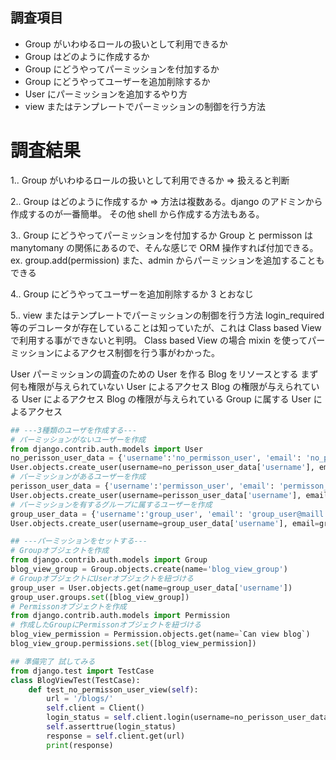 ## 調査項目

- Group がいわゆるロールの扱いとして利用できるか
- Group はどのように作成するか
- Group にどうやってパーミッションを付加するか
- Group にどうやってユーザーを追加削除するか
- User にパーミッションを追加するやり方
- view またはテンプレートでパーミッションの制御を行う方法

# 調査結果

1.. Group がいわゆるロールの扱いとして利用できるか
=> 扱えると判断

2.. Group はどのように作成するか
=> 方法は複数ある。django のアドミンから作成するのが一番簡単。
その他 shell から作成する方法もある。

3.. Group にどうやってパーミッションを付加するか
Group と permisson は manytomany の関係にあるので、そんな感じで ORM 操作すれば付加できる。
ex. group.add(permission)
また、admin からパーミッションを追加することもできる

4.. Group にどうやってユーザーを追加削除するか
3 とおなじ

5.. view またはテンプレートでパーミッションの制御を行う方法
login_required 等のデコレータが存在していることは知っていたが、これは Class based View
で利用する事ができないと判明。
Class based View の場合 mixin を使ってパーミッションによるアクセス制御を行う事がわかった。

User パーミッションの調査のための User を作る
Blog をリソースとする
まず何も権限が与えられていない User によるアクセス
Blog の権限が与えられている User によるアクセス
Blog の権限が与えられている Group に属する User によるアクセス

```python
## ---3種類のユーザを作成する---
# パーミッションがないユーザーを作成
from django.contrib.auth.models import User
no_perisson_user_data = {'username':'no_permisson_user', 'email': 'no_permisson_user@maill.com', 'password':'pass1234'}
User.objects.create_user(username=no_perisson_user_data['username'], email=no_perisson_user_data['email'], password=no_perisson_user_data['password'])
# パーミッションがあるユーザーを作成
perisson_user_data = {'username':'permisson_user', 'email': 'permisson_user@maill.com', 'password':'pass1234'}
User.objects.create_user(username=perisson_user_data['username'], email=perisson_user_data['email'], password=perisson_user_data['password'])
# パーミッションを有するグループに属するユーザーを作成
group_user_data = {'username':'group_user', 'email': 'group_user@maill.com', 'password':'pass1234'}
User.objects.create_user(username=group_user_data['username'], email=group_user_data['email'], password=group_user_data['password'])

## ---パーミッションをセットする---
# Groupオブジェクトを作成
from django.contrib.auth.models import Group
blog_view_group = Group.objects.create(name='blog_view_group')
# GroupオブジェクトにUserオブジェクトを紐づける
group_user = User.objects.get(name=group_user_data['username'])
group_user.groups.set([blog_view_group])
# Permissonオブジェクトを作成
from django.contrib.auth.models import Permission
# 作成したGroupにPermissonオブジェクトを紐づける
blog_view_permission = Permission.objects.get(name=`Can view blog`)
blog_view_group.permissions.set([blog_view_permission])

## 準備完了 試してみる
from django.test import TestCase
class BlogViewTest(TestCase):
    def test_no_permisson_user_view(self):
        url = '/blogs/'
        self.client = Client()
        login_status = self.client.login(username=no_perisson_user_data['username'], password=no_perisson_user_data['password'])
        self.asserttrue(login_status)
        response = self.client.get(url)
        print(response)






```
